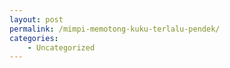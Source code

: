 ```yaml
---
layout: post
permalink: /mimpi-memotong-kuku-terlalu-pendek/
categories:
    - Uncategorized
---
```


